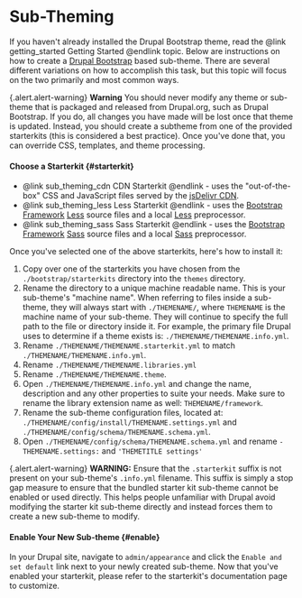 <!-- @file Instructions on how to sub-theme the Drupal Bootstrap base theme. -->
<!-- @defgroup sub_theming -->
# Sub-Theming

If you haven't already installed the Drupal Bootstrap theme, read 
the @link getting_started Getting Started @endlink topic. Below 
are instructions on how to create a [Drupal Bootstrap] based sub-theme.
There are several different variations on how to accomplish this task, but this
topic will focus on the two primarily and most common ways.

{.alert.alert-warning} **Warning** You should never modify any theme or
sub-theme that is packaged and released from Drupal.org, such as Drupal
Bootstrap. If you do, all changes you have made will be lost once that theme is
updated. Instead, you should create a subtheme from one of the provided
starterkits (this is considered a best practice). Once you've done that, you
can override CSS, templates, and theme processing.

#### Choose a Starterkit {#starterkit}

- @link sub_theming_cdn CDN Starterkit @endlink - uses the "out-of-the-box"
  CSS and JavaScript files served by the [jsDelivr CDN].
- @link sub_theming_less Less Starterkit @endlink - uses the
  [Bootstrap Framework] [Less] source files and a local [Less] preprocessor.
- @link sub_theming_sass Sass Starterkit @endlink - uses the
  [Bootstrap Framework] [Sass] source files and a local [Sass] preprocessor.

Once you've selected one of the above starterkits, here's how to install it:

1. Copy over one of the starterkits you have chosen from the
   `./bootstrap/starterkits` directory into the `themes` directory.
2. Rename the directory to a unique machine readable name. This is your
   sub-theme's "machine name". When referring to files inside a sub-theme,
   they will always start with `./THEMENAME/`, where `THEMENAME` is the machine
   name of your sub-theme. They will continue to specify the full path to the
   file or directory inside it. For example, the primary file Drupal uses to
   determine if a theme exists is: `./THEMENAME/THEMENAME.info.yml`.
3. Rename `./THEMENAME/THEMENAME.starterkit.yml` to match
   `./THEMENAME/THEMENAME.info.yml`.
4. Rename `./THEMENAME/THEMENAME.libraries.yml`
5. Rename `./THEMENAME/THEMENAME.theme`.
6. Open `./THEMENAME/THEMENAME.info.yml` and change the name, description and
   any other properties to suite your needs. Make sure to rename the library
   extension name as well:  `THEMENAME/framework`.
7. Rename the sub-theme configuration files, located at:
   `./THEMENAME/config/install/THEMENAME.settings.yml` and
   `./THEMENAME/config/schema/THEMENAME.schema.yml`.
8. Open `./THEMENAME/config/schema/THEMENAME.schema.yml` and rename
   `- THEMENAME.settings:` and `'THEMETITLE settings'`

{.alert.alert-warning} **WARNING:** Ensure that the `.starterkit` suffix is
not present on your sub-theme's `.info.yml` filename. This suffix is simply a
stop gap measure to ensure that the bundled starter kit sub-theme cannot be
enabled or used directly. This helps people unfamiliar with Drupal avoid
modifying the starter kit sub-theme directly and instead forces them to create
a new sub-theme to modify.

#### Enable Your New Sub-theme {#enable}
In your Drupal site, navigate to `admin/appearance` and click the `Enable and
set default` link next to your newly created sub-theme. Now that you've
enabled your starterkit, please refer to the starterkit's documentation page
to customize.

[Drupal Bootstrap]: https://www.drupal.org/project/bootstrap
[Bootstrap Framework]: https://getbootstrap.com/docs/3.3/
[jsDelivr CDN]: http://www.jsdelivr.com
[Less]: http://lesscss.org
[Sass]: http://sass-lang.com
